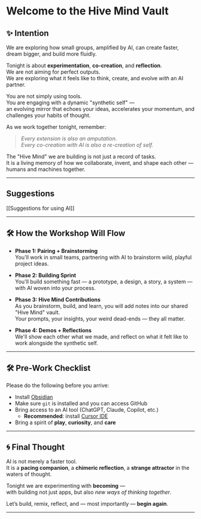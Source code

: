 # Welcome to the Hive Mind Vault

## ✨ Intention

We are exploring how small groups, amplified by AI, can create faster, dream bigger, and build more fluidly.

Tonight is about **experimentation**, **co-creation**, and **reflection**.  
We are not aiming for perfect outputs.  
We are exploring what it feels like to think, create, and evolve *with* an AI partner.

You are not simply using tools.  
You are engaging with a dynamic "synthetic self" —  
an evolving mirror that echoes your ideas, accelerates your momentum, and challenges your habits of thought.

As we work together tonight, remember:
> *Every extension is also an amputation.*  
> *Every co-creation with AI is also a re-creation of self.*

The "Hive Mind" we are building is not just a record of tasks.  
It is a living memory of how we collaborate, invent, and shape each other — humans and machines together.

---
## Suggestions

[[Suggestions for using AI]]

---

## 🛠 How the Workshop Will Flow

- **Phase 1: Pairing + Brainstorming**  
  You'll work in small teams, partnering with AI to brainstorm wild, playful project ideas.

- **Phase 2: Building Sprint**  
  You'll build something fast — a prototype, a design, a story, a system — with AI woven into your process.

- **Phase 3: Hive Mind Contributions**  
  As you brainstorm, build, and learn, you will add notes into our shared "Hive Mind" vault.  
  Your prompts, your insights, your weird dead-ends — they all matter.

- **Phase 4: Demos + Reflections**  
  We'll show each other what we made, and reflect on what it felt like to work alongside the synthetic self.

---

## 🛠 Pre-Work Checklist

Please do the following before you arrive:
- Install [Obsidian](https://obsidian.md/)
- Make sure `git` is installed and you can access GitHub
- Bring access to an AI tool (ChatGPT, Claude, Copilot, etc.)
	- **Recommended**: install [Cursor IDE](https://www.cursor.com)
- Bring a spirit of **play**, **curiosity**, and **care**
	 
---

## 🌀 Final Thought

AI is not merely a faster tool.  
It is a **pacing companion**, a **chimeric reflection**, a **strange attractor** in the waters of thought.

Tonight we are experimenting with **becoming** —  
with building not just apps, but also *new ways of thinking together*.

Let’s build, remix, reflect, and — most importantly — **begin again**.

---
